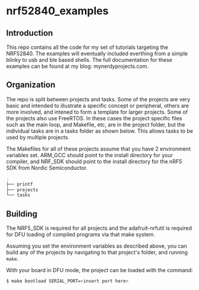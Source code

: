 # nrf52840_examples
## Introduction
This repo contains all the code for my set of tutorials targeting the NRF52840.  The examples will eventually included everthing from a simple blinky to usb and ble based shells.  The full documentation for these examples can be found at my blog: mynerdyprojects.com.

## Organization
The repo is split between projects and tasks.  Some of the projects are very basic and intended to illustrate a specific concept or peripheral, others are more involved, and intened to form a template for larger projects.  Some of the projects also use FreeRTOS. In these cases the project specific files such as the main loop, and Makefile, etc, are in the project folder, but the individual tasks are in a tasks folder as shown below.  This allows tasks to be used by multiple projects.

The Makefiles for all of these projects assume that you have 2 environment variables set.  ARM_GCC should point to the install directory for your compiler, and NRF_SDK should point to the install directory for the nRF5 SDK from Nordic Semiconductor.

```bash
.  
├── printf
├── projects  
└── tasks  
```

## Building
The NRF5_SDK is required for all projects and the adafruit-nrfutil is required for DFU loading of compiled programs via that make system.

Assuming you set the environment variables as described above, you can build any of the projects by navigating to that project's folder, and running `make`.

With your board in DFU mode, the project can be loaded with the command:  
```bash
$ make bootload SERIAL_PORT=<insert port here>
```
